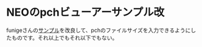 
# NEOのpchビューアーサンプル改

funigeさんの[サンプル](https://github.com/funige/neo/tree/master/sample)を改良して、pchのファイルサイズを入力できるようにしたものです。それ以上でもそれ以下でもない。